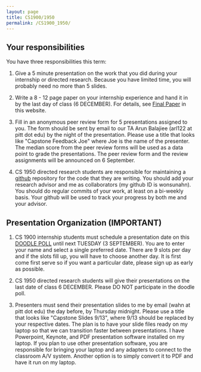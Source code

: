 ```yaml
---
layout: page
title: CS1900/1950
permalink: /CS1900_1950/
---
```


## Your responsibilities

You have three responsibilities this term:

1. Give a 5 minute presentation on the work that you did during your internship or directed research.  Because you have limited time, you will probably need no more than 5 slides.

2. Write a 8 - 12 page paper on your internship experience and hand it in by the last day of class (6 DECEMBER).  For details, see [Final Paper]({{site.baseurl}}/final_paper) in this website.

3. Fill in an anonymous peer review form for 5 presentations assigned to you.  The form should be sent by email to our TA Arun Balajiee (arl122 at pitt dot edu) by the night of the presentation.  Please use a title that looks like "Capstone Feedback Joe" where Joe is the name of the presenter.  The median score from the peer review forms will be used as a data point to grade the presentations.  The peer review form and the review assignments will be announced on 6 September.

4. CS 1950 directed research students are responsible for maintaining a [github](https://github.com) repository for the code that they are writing.  You should add your research advisor and me as collaborators (my github ID is wonsunahn).  You should do regular commits of your work, at least on a bi-weekly basis.  Your github will be used to track your progress by both me and your advisor.

## Presentation Organization (IMPORTANT)

1. CS 1900 internship students must schedule a presentation date on this [DOODLE POLL](https://doodle.com/poll/fwbkupkkwrbznu5a) until next TUESDAY (3 SEPTEMBER).  You are to enter your name and select a single preferred date.  There are 9 slots per day and if the slots fill up, you will have to choose another day.  It is first come first serve so if you want a particular date, please sign up as early as possible.

2. CS 1950 directed research students will give their presentations on the last date of class 6 DECEMBER.  Please DO NOT participate in the doodle poll.

3. Presenters must send their presentation slides to me by email (wahn at pitt dot edu) the day before, by Thursday midnight.  Please use a title that looks like "Capstone Slides 9/13", where 9/13 should be replaced by your respective dates.  The plan is to have your slide files ready on my laptop so that we can transition faster between presentations.  I have Powerpoint, Keynote, and PDF presentation software installed on my laptop.  If you plan to use other presentation software, you are responsible for bringing your laptop and any adapters to connect to the classroom A/V system.  Another option is to simply convert it to PDF and have it run on my laptop.
